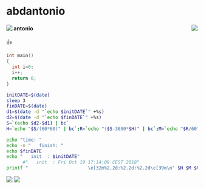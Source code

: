 # abdantonio


<img align="left" src="https://upload.wikimedia.org/wikipedia/commons/thumb/0/03/Flag_of_Italy.svg/280px-Flag_of_Italy.svg.png">
<img align="right"  src="https://upload.wikimedia.org/wikipedia/commons/thumb/5/59/Flag_of_Lebanon.svg/280px-Flag_of_Lebanon.svg.png">



#### antonio
:+1:



```c
int main()
{
  int i=0;
  i++;
  return 0;
}
```

```bash
initDATE=$(date)
sleep 3
finDATE=$(date)
d1=$(date -d "`echo $initDATE`" +%s)
d2=$(date -d "`echo $finDATE`" +%s)
S=`(echo $d2-$d1) | bc`
H=`echo "$S/(60*60)" | bc`;R=`echo "($S-3600*$H)" | bc`;M=`echo "$R/60" | bc`;R=`echo "($R-60*$M)" | bc`

echo "time: "
echo -n "   finish: "
echo $finDATE
echo "   init  : $initDATE"
      #"   init  : Fri Oct 19 17:14:09 CEST 2018"
printf "                      \e[32m%2.2d:%2.2d:%2.2d\e[39m\n" $H $M $R
```

![](https://upload.wikimedia.org/wikipedia/commons/thumb/0/03/Flag_of_Italy.svg/280px-Flag_of_Italy.svg.png)                                                  ![](https://upload.wikimedia.org/wikipedia/commons/thumb/5/59/Flag_of_Lebanon.svg/280px-Flag_of_Lebanon.svg.png)
